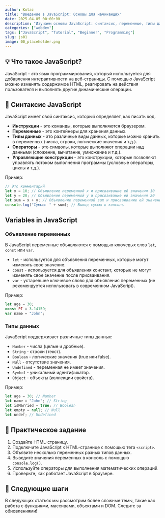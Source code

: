 ```yaml
---
author: Kotaz
title: "Введение в JavaScript: Основы для начинающих"
date: 2025-04-05 00:00:00
description: "Изучаем основы JavaScript: синтаксис, переменные, типы данных, операторы и управляющие конструкции."
categories: ["webdev"]
tags: ["JavaScript", "Tutorial", "Beginner", "Programming"]
slug: js01
image: 00_placeholder.png
---
```


## 💡 Что такое JavaScript?

JavaScript - это язык программирования, который используется для добавления интерактивности на веб-страницы. С помощью JavaScript можно изменять содержимое HTML, реагировать на действия пользователя и выполнять другие динамические операции.

## 🧱 Синтаксис JavaScript

JavaScript имеет свой синтаксис, который определяет, как писать код.

-   **Инструкции** - это команды, которые выполняются браузером.
-   **Переменные** - это контейнеры для хранения данных.
-   **Типы данных** - это различные виды данных, которые можно хранить в переменных (числа, строки, логические значения и т.д.).
-   **Операторы** - это символы, которые выполняют операции над данными (сложение, вычитание, умножение и т.д.).
-   **Управляющие конструкции** - это конструкции, которые позволяют управлять потоком выполнения программы (условные операторы, циклы и т.д.).

Пример:

```javascript
// Это комментарий
let x = 10; // Объявление переменной x и присваивание ей значения 10
let y = 20; // Объявление переменной y и присваивание ей значения 20
let sum = x + y; // Объявление переменной sum и присваивание ей значения суммы x и y
console.log("Сумма: " + sum); // Вывод суммы в консоль
```

## Variables in JavaScript

### Объявление переменных

В JavaScript переменные объявляются с помощью ключевых слов `let`, `const` или `var`.

-   `let` - используется для объявления переменных, которые могут изменять свое значение.
-   `const` - используется для объявления констант, которые не могут изменять свое значение после присваивания.
-   `var` - устаревшее ключевое слово для объявления переменных (не рекомендуется использовать в современном JavaScript).

Пример:

```javascript
let age = 30;
const PI = 3.14159;
var name = "John";
```

### Типы данных

JavaScript поддерживает различные типы данных:

-   `Number` - числа (целые и дробные).
-   `String` - строки (текст).
-   `Boolean` - логические значения (true или false).
-   `Null` - отсутствие значения.
-   `Undefined` - переменная не имеет значения.
-   `Symbol` - уникальный идентификатор.
-   `Object` - объекты (коллекции свойств).

Пример:

```javascript
let age = 30; // Number
let name = "John"; // String
let isMarried = true; // Boolean
let empty = null; // Null
let undef; // Undefined
```

## 🚀 Практическое задание

1.  Создайте HTML-страницу.
2.  Подключите JavaScript к HTML-странице с помощью тега `<script>`.
3.  Объявите несколько переменных разных типов данных.
4.  Выведите значения переменных в консоль с помощью `console.log()`.
5.  Используйте операторы для выполнения математических операций.
6.  Проверьте, как работает JavaScript в браузере.

## 🎯 Следующие шаги

В следующих статьях мы рассмотрим более сложные темы, такие как работа с функциями, массивами, объектами и DOM. Следите за обновлениями!
